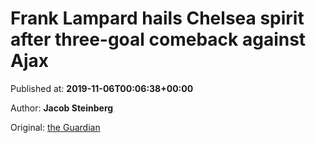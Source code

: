 
# Frank Lampard hails Chelsea spirit after three-goal comeback against Ajax

Published at: **2019-11-06T00:06:38+00:00**

Author: **Jacob Steinberg**

Original: [the Guardian](https://www.theguardian.com/football/2019/nov/06/frank-lampard-hails-chelsea-spirit-comeback-ajax)


